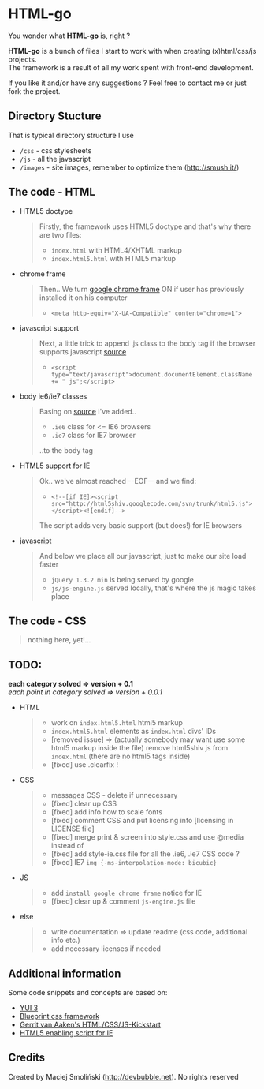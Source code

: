 # HTML-go


You wonder what **HTML-go** is, right ?
  
  
**HTML-go** is a bunch of files I start to work with when creating (x)html/css/js projects.  
The framework is a result of all my work spent with front-end development.  

If you like it and/or have any suggestions ? Feel free to contact me or just fork the project.  

## Directory Stucture

That is typical directory structure I use

* `/css` - css stylesheets
* `/js` - all the javascript
* `/images` - site images, remember to optimize them (http://smush.it/)

## The code - HTML

* HTML5 doctype


    > Firstly, the framework uses HTML5 doctype and that's why there are two files:
    >
    > * `index.html` with HTML4/XHTML markup
    > * `index.html5.html` with HTML5 markup


* chrome frame


    > Then.. We turn [google chrome frame](http://code.google.com/intl/pl-PL/chrome/chromeframe/) ON if user has previously installed it on his computer
    > 
    > * `<meta http-equiv="X-UA-Compatible" content="chrome=1">`


* javascript support


    > Next, a little trick to append .js class to the body tag if the browser supports javascript [source](http://www.webkrauts.de/2008/12/14/sehr-sehr-schnelle-seiten-website-performance-best-practice-teil-2/)
    >
    > * `<script type="text/javascript">document.documentElement.className += " js";</script>`



* body ie6/ie7 classes


    > Basing on [source](http://codecandies.de/2008/12/12/conditional-comments-wenige-requests/) I've added..
    >
    > * `.ie6` class for <= IE6 browsers
    > * `.ie7` class for IE7 browser
    >
    > ..to the body tag


* HTML5 support for IE


    > Ok.. we've almost reached --EOF-- and we find:
    >
    > * `<!--[if IE]><script src="http://html5shiv.googlecode.com/svn/trunk/html5.js"></script><![endif]-->`
    >
    > The script adds very basic support (but does!) for IE browsers


* javascript


    > And below we place all our javascript, just to make our site load faster
    > 
    > * `jQuery 1.3.2 min` is being served by google
    > * `js/js-engine.js` served locally, that's where the js magic takes place

## The code - CSS

> nothing here, yet!...


## TODO:

**each category solved => version + 0.1**  
*each point in category solved => version + 0.0.1*

* HTML

    > * work on `index.html5.html` html5 markup
    > * `index.html5.html` elements as `index.html` divs' IDs
    > * [removed issue] => (actually somebody may want use some html5 markup inside the file) remove html5shiv js from `index.html` (there are no html5 tags inside)
    > * [fixed] use .clearfix !


* CSS

    > * messages CSS - delete if unnecessary
    > * [fixed] clear up CSS
    > * [fixed] add info how to scale fonts
    > * [fixed] comment CSS and put licensing info [licensing in LICENSE file]
    > * [fixed] merge print & screen into style.css and use @media instead of
    > * [fixed] add style-ie.css file for all the .ie6, .ie7 CSS code ?
    > * [fixed] IE7 `img {-ms-interpolation-mode: bicubic}`

* JS

    > * add `install google chrome frame` notice for IE
    > * [fixed] clear up & comment `js-engine.js` file

* else

    > * write documentation => update readme (css code, additional info etc.)
    > * add necessary licenses if needed

## Additional information

Some code snippets and concepts are based on:

* [YUI 3](http://developer.yahoo.com/yui/3/)
* [Blueprint css framework](http://blueprintcss.org) 
* [Gerrit van Aaken's HTML/CSS/JS-Kickstart](http://praegnanz.de/weblog/htmlcssjs-kickstart)
* [HTML5 enabling script for IE](http://remysharp.com/2009/01/07/html5-enabling-script/)


## Credits

Created by Maciej Smoliński (<http://devbubble.net>). No rights reserved